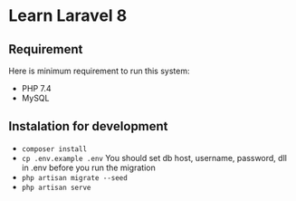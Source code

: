 # Learn Laravel 8

## Requirement

Here is minimum requirement to run this system:
- PHP 7.4
- MySQL

## Instalation for development

- ``composer install``
- ``cp .env.example .env``
	You should set db host, username, password, dll in .env before you run the migration
- ``php artisan migrate --seed``
- ``php artisan serve``